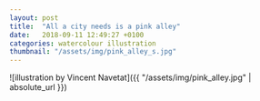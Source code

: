 ```yaml
---
layout: post
title:  "All a city needs is a pink alley"
date:   2018-09-11 12:49:27 +0100
categories: watercolour illustration
thumbnail: "/assets/img/pink_alley_s.jpg"
---
```

![illustration by Vincent Navetat]({{ "/assets/img/pink_alley.jpg" | absolute_url }})
